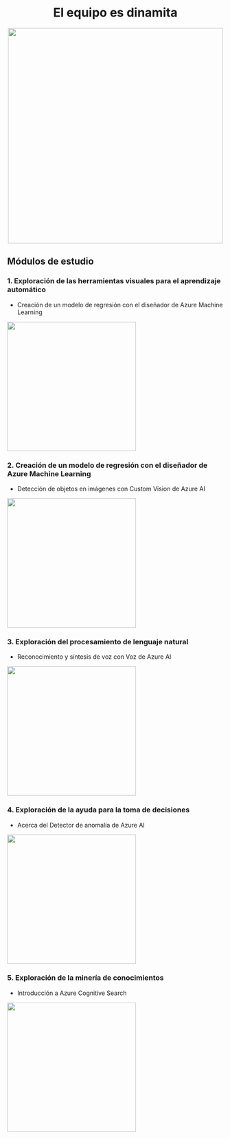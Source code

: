 <div align="center">
  <h1 align="center">El equipo es dinamita</h1>
  <img src="https://i.pinimg.com/564x/03/83/4a/03834a221dbebb51301c69a1bad3cf80.jpg" width="500">
</div>


## Módulos de estudio

### 1. Exploración de las herramientas visuales para el aprendizaje automático
- Creación de un modelo de regresión con el diseñador de Azure Machine Learning
<img src="https://i.pinimg.com/564x/93/ce/d5/93ced57bef51c98566f0920e27c39c09.jpg" width="300">

### 2. Creación de un modelo de regresión con el diseñador de Azure Machine Learning
- Detección de objetos en imágenes con Custom Vision de Azure AI
<img src="https://lamaquinaoraculo.com/wp-content/uploads/2022/01/naranco.jpg" width="300">

### 3. Exploración del procesamiento de lenguaje natural
- Reconocimiento y síntesis de voz con Voz de Azure AI
<img src="https://th.bing.com/th/id/OIP.mwl_TmqRyyjLN2ljNN8OfQHaE1?pid=ImgDet&rs=1" width="300">

### 4. Exploración de la ayuda para la toma de decisiones
- Acerca del Detector de anomalía de Azure AI
<img src="https://th.bing.com/th/id/R.78dc7d45f09b2883744313d981ded6f9?rik=lOftRelNO4K4Dg&pid=ImgRaw&r=0" width="300">

### 5. Exploración de la minería de conocimientos
- Introducción a Azure Cognitive Search
<img src="https://i.pinimg.com/564x/1c/44/f8/1c44f8914b9f20e13b6168a2c2be3586.jpg" width="300">
